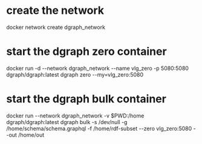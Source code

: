 # create the network
docker network create dgraph_network

# start the dgraph zero container
docker run -d --network dgraph_network --name vlg_zero -p 5080:5080 dgraph/dgraph:latest dgraph zero --my=vlg_zero:5080

# start the dgraph bulk container
docker run --network dgraph_network -v $PWD:/home dgraph/dgraph:latest dgraph bulk -s /dev/null -g /home/schema/schema.graphql -f /home/rdf-subset --zero vlg_zero:5080 --out /home/out
